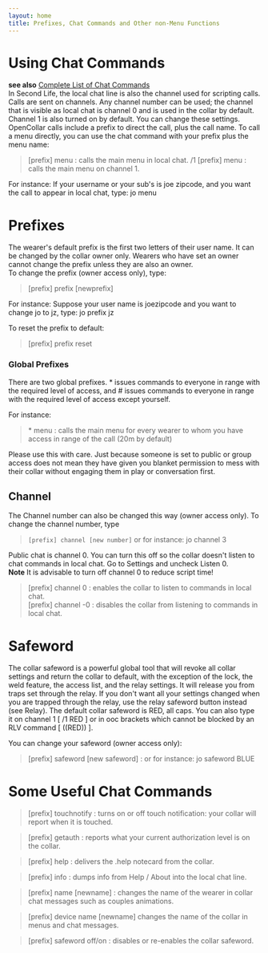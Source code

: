 ```yaml
---
layout: home
title: Prefixes, Chat Commands and Other non-Menu Functions
---
```


# Using Chat Commands
**see also** [Complete List of Chat Commands](/docs/Chat-Commands.md)    
In Second Life, the local chat line is also the channel used for scripting calls. Calls are sent on channels.  Any channel number can be used; the channel that is visible as local chat is channel 0 and is used in the collar by default.  Channel 1 is also turned on by default.  You can change these settings.  OpenCollar calls include a prefix to direct the call, plus the call name. To call a menu directly, you can use the chat command with your prefix plus the menu name: 

> [prefix] menu : calls the main menu in local chat.
> /1 [prefix] menu : calls the main menu on channel 1.
 
For instance:  If your username or your sub's is joe zipcode, and you want the call to appear in local chat, type:  jo menu

# Prefixes

The wearer's default prefix is the first two letters of their user name.  It can be changed by the collar owner only.  Wearers who have set an owner cannot change the prefix unless they are also an owner.   
To change the prefix (owner access only), type: 

> [prefix] prefix [newprefix]

For instance:  Suppose your user name is joezipcode and you want to change jo to jz, type:  jo prefix jz   

To reset the prefix to default:  

> [prefix] prefix reset  
 

### Global Prefixes

There are two global prefixes. * issues commands to everyone in range with the required level of access, and # issues commands to everyone in range with the required level of access except yourself. 

 For instance: 
 
 > \* menu : calls the main menu for every wearer to whom you have access in range of the call (20m by default) 

Please use this with care.  Just because someone is set to public or group access does not mean they have given you blanket permission to mess with their collar without engaging them in play or conversation first.

## Channel

The Channel number can also be changed this way (owner access only).  To change the channel number, type

> `[prefix] channel [new number]` or for instance:  jo channel 3   

Public chat is channel 0.  You can turn this off so the collar doesn't listen to chat commands in local chat.  Go to Settings and uncheck Listen 0.  
**Note** It is advisable to turn off channel 0 to reduce script time!

> [prefix] channel 0 : enables the collar to listen to commands in local chat.  
> [prefix] channel -0 : disables the collar from listening to commands in local chat.

# Safeword
The collar safeword is a powerful global tool that will revoke all collar settings and return the collar to default, with the exception of the lock, the weld feature, the access list, and the relay settings.  It will release you from traps set through the relay.  If you don't want all your settings changed when you are trapped through the relay, use the relay safeword button instead (see Relay).
The default collar safeword is RED, all caps.  You can also type it on channel 1 [ /1 RED ] or in ooc brackets which cannot be blocked by an RLV command [ ((RED)) ].

You can change your safeword (owner access only): 

> [prefix] safeword [new safeword] : or for instance: jo safeword BLUE

# Some Useful Chat Commands 

> [prefix] touchnotify : turns on or off touch notification: your collar will report when it is touched. 

> [prefix] getauth  :  reports what your current authorization level is on the collar.

> [prefix] help : delivers the .help notecard from the collar.

> [prefix] info : dumps info from Help / About into the local chat line.

> [prefix] name [newname] : changes the name of the wearer in collar chat messages such as couples animations.

> [prefix] device name [newname] changes the name of the collar in menus and chat messages.   

> [prefix] safeword off/on : disables or re-enables the collar safeword.
